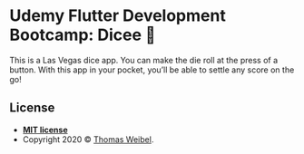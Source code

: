 # Udemy Flutter Development Bootcamp: Dicee 🎲

This is a Las Vegas dice app. You can make the die roll at the press of a button. With this app in your pocket, you’ll be able to settle any score on the go!

## License

- **[MIT license](http://opensource.org/licenses/mit-license.php)**
- Copyright 2020 © <a href="https://github.com/thom" target="_blank">Thomas Weibel</a>.

